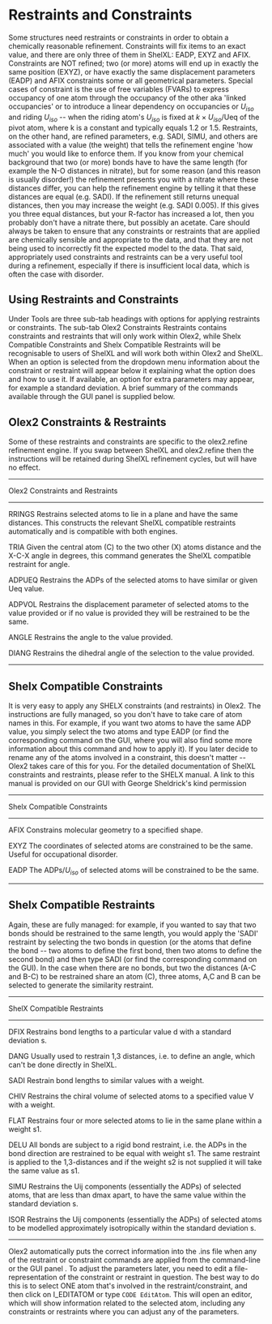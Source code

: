 # Restraints and Constraints
Some structures need restraints or constraints in order to obtain a chemically reasonable refinement. Constraints will fix items to an exact value, and there are only three of them in ShelXL: EADP, EXYZ and AFIX. Constraints are NOT refined; two (or more) atoms will end up in exactly the same position (EXYZ), or have exactly the same displacement parameters (EADP) and AFIX constraints some or all geometrical parameters. Special cases of constraint is the use of free variables (FVARs) to express occupancy of one atom through the occupancy of the other aka 'linked occupancies' or to introduce a linear dependency on occupancies or $U_{iso}$ and riding $U_{iso}$ -- when the riding atom's $U_{iso}$ is fixed at $k \times U_{iso}$/Ueq of the pivot atom, where k is a constant and typically equals 1.2 or 1.5.
Restraints, on the other hand, are refined parameters, e.g. SADI, SIMU, and others are associated with a value (the weight) that tells the refinement engine 'how much' you would like to enforce them. If you know from your chemical background that two (or more) bonds have to have the same length (for example the N-O distances in nitrate), but for some reason (and this reason is usually disorder!) the refinement presents you with a nitrate where these distances differ, you can help the refinement engine by telling it that these distances are equal (e.g. SADI). If the refinement still returns unequal distances, then you may increase the weight (e.g. SADI 0.005). If this gives you three equal distances, but your R-factor has increased a lot, then you probably don't have a nitrate there, but possibly an acetate.
Care should always be taken to ensure that any constraints or restraints that are applied are chemically sensible and appropriate to the data, and that they are not being used to incorrectly fit the expected model to the data. That said, appropriately used constraints and restraints can be a very useful tool during a refinement, especially if there is insufficient local data, which is often the case with disorder.

## Using Restraints and Constraints
Under Tools are three sub-tab headings with options for applying restraints or constraints. The sub-tab Olex2 Constraints Restraints contains constraints and restraints that will only work within Olex2, while Shelx Compatible Constraints and Shelx Compatible Restraints will be recognisable to users of ShelXL and will work both within Olex2 and ShelXL. When an option is selected from the dropdown menu information about the constraint or restraint will appear below it explaining what the option does and how to use it. If available, an option for extra parameters may appear, for example a standard deviation. A brief summary of the commands available through the GUI panel is supplied below.

## Olex2 Constraints & Restraints
Some of these restraints and constraints are specific to the olex2.refine refinement engine. If you swap between ShelXL and olex2.refine then the instructions will be retained during ShelXL refinement cycles, but will have no effect.

------- ------------------------------------
Olex2 Constraints and Restraints
------- ------------------------------------
RRINGS 	Restrains selected atoms to lie in a plane and have the same distances. This constructs the relevant ShelXL compatible restraints automatically and is compatible with both engines.

TRIA 	Given the central atom (C) to the two other (X) atoms distance and the X-C-X angle in degrees, this command generates the ShelXL compatible restraint for angle.

ADPUEQ 	Restrains the ADPs of the selected atoms to have similar or given Ueq value.

ADPVOL 	Restrains the displacement parameter of selected atoms to the value provided or if no value is provided they will be restrained to be the same.

ANGLE 	Restrains the angle to the value provided.

DIANG 	Restrains the dihedral angle of the selection to the value provided.
------- ------------------------------------

## Shelx Compatible Constraints
It is very easy to apply any SHELX constraints (and restraints) in Olex2. The instructions are fully managed, so you don't have to take care of atom names in this. For example, if you want two atoms to have the same ADP value, you simply select the two atoms and type EADP (or find the corresponding command on the GUI, where you will also find some more information about this command and how to apply it). If you later decide to rename any of the atoms involved in a constraint, this doesn't matter -- Olex2 takes care of this for you.
For the detailed documentation of ShelXL constraints and restraints, please refer to the SHELX manual. A link to this manual is provided on our GUI with George Sheldrick's kind permission

------- ------------------------------------
Shelx Compatible Constraints
------- ------------------------------------
AFIX 	Constrains molecular geometry to a specified shape.

EXYZ 	The coordinates of selected atoms are constrained to be the same. Useful for occupational disorder.

EADP 	 The ADPs/$U_{iso}$ of selected atoms will be constrained to be the same.
------- ------------------------------------

## Shelx Compatible Restraints

Again, these are fully managed: for example, if you wanted to say that two bonds should be restrained to the same length, you would apply the 'SADI' restraint by selecting the two bonds in question (or the atoms that define the bond -- two atoms to define the first bond, then two atoms to define the second bond) and then type SADI (or find the corresponding command on the GUI). In the case when there are no bonds, but two the distances (A-C and B-C) to be restrained share an atom (C), three atoms, A,C and B can be selected to generate the similarity restraint. 

------- ------------------------------------
ShelX Compatible Restraints
------- ------------------------------------
DFIX	Restrains bond lengths to a particular value d with a standard deviation s.

DANG 	Usually used to restrain 1,3 distances, i.e. to define an angle, which can't be done directly in ShelXL.

SADI 	Restrain bond lengths to similar values with a weight.

CHIV 	Restrains the chiral volume of selected atoms to a specified value V with a weight.

FLAT 	Restrains four or more selected atoms to lie in the same plane within a weight s1.

DELU 	All bonds are subject to a rigid bond restraint, i.e. the ADPs in the bond direction are restrained to be equal with weight s1. The same restraint is applied to the 1,3-distances and if the weight s2 is not supplied it will take the same value as s1.

SIMU 	Restrains the Uij components (essentially the ADPs) of selected atoms, that are less than dmax apart, to have the same value within the standard deviation s.

ISOR 	Restrains the Uij components (essentially the ADPs) of selected atoms to be modelled approximately isotropically within the standard deviation s.
------- ------------------------------------

Olex2 automatically puts the correct information into the .ins file when any of the restraint or constraint commands are applied from the command-line or the GUI panel . To adjust the parameters later, you need to edit a file-representation of the constraint or restraint in question. The best way to do this is to select ONE atom that's involved in the restraint/constraint, and then click on I_EDITATOM or type `CODE EditAtom`. This will open an editor, which will show information related to the selected atom, including any constraints or restraints where you can adjust any of the parameters.